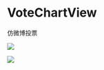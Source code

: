 # VoteChartView

仿微博投票

![](https://github.com/tianmeng0111/VoteChartView/1.png)

![](https://github.com/tianmeng0111/VoteChartView/2.png)
